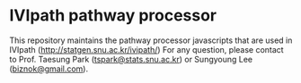 # IVIpath pathway processor
This repository maintains the pathway processor javascripts that are used in IVIpath (http://statgen.snu.ac.kr/ivipath/)
For any question, please contact to Prof. Taesung Park (tspark@stats.snu.ac.kr) or Sungyoung Lee (biznok@gmail.com).
